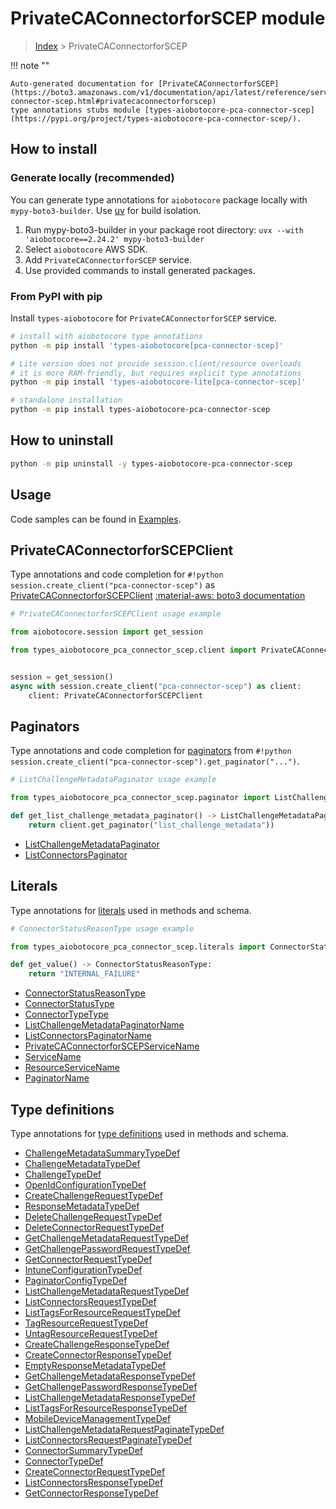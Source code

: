 # PrivateCAConnectorforSCEP module

> [Index](../README.md) > PrivateCAConnectorforSCEP


!!! note ""

    Auto-generated documentation for [PrivateCAConnectorforSCEP](https://boto3.amazonaws.com/v1/documentation/api/latest/reference/services/pca-connector-scep.html#privatecaconnectorforscep)
    type annotations stubs module [types-aiobotocore-pca-connector-scep](https://pypi.org/project/types-aiobotocore-pca-connector-scep/).

## How to install

### Generate locally (recommended)

You can generate type annotations for `aiobotocore` package locally with `mypy-boto3-builder`.
Use [uv](https://docs.astral.sh/uv/getting-started/installation/) for build isolation.

1. Run mypy-boto3-builder in your package root directory: `uvx --with 'aiobotocore==2.24.2' mypy-boto3-builder`
1. Select `aiobotocore` AWS SDK.
1. Add `PrivateCAConnectorforSCEP` service.
1. Use provided commands to install generated packages.



### From PyPI with pip

Install `types-aiobotocore` for `PrivateCAConnectorforSCEP` service.

```bash
# install with aiobotocore type annotations
python -m pip install 'types-aiobotocore[pca-connector-scep]'

# Lite version does not provide session.client/resource overloads
# it is more RAM-friendly, but requires explicit type annotations
python -m pip install 'types-aiobotocore-lite[pca-connector-scep]'

# standalone installation
python -m pip install types-aiobotocore-pca-connector-scep
```



## How to uninstall

```bash
python -m pip uninstall -y types-aiobotocore-pca-connector-scep
```

## Usage

Code samples can be found in [Examples](./usage.md).

## PrivateCAConnectorforSCEPClient

Type annotations and code completion for  `#!python session.create_client("pca-connector-scep")` as [PrivateCAConnectorforSCEPClient](./client.md)
[:material-aws: boto3 documentation](https://boto3.amazonaws.com/v1/documentation/api/latest/reference/services/pca-connector-scep.html#PrivateCAConnectorforSCEP.Client)

```python
# PrivateCAConnectorforSCEPClient usage example

from aiobotocore.session import get_session

from types_aiobotocore_pca_connector_scep.client import PrivateCAConnectorforSCEPClient


session = get_session()
async with session.create_client("pca-connector-scep") as client:
    client: PrivateCAConnectorforSCEPClient
```


## Paginators

Type annotations and code completion for
[paginators](./paginators.md)
from `#!python session.create_client("pca-connector-scep").get_paginator("...")`.

```python
# ListChallengeMetadataPaginator usage example

from types_aiobotocore_pca_connector_scep.paginator import ListChallengeMetadataPaginator

def get_list_challenge_metadata_paginator() -> ListChallengeMetadataPaginator:
    return client.get_paginator("list_challenge_metadata"))
```

- [ListChallengeMetadataPaginator](./paginators.md#listchallengemetadatapaginator)
- [ListConnectorsPaginator](./paginators.md#listconnectorspaginator)








## Literals

Type annotations for [literals](./literals.md) used in methods and schema.

```python
# ConnectorStatusReasonType usage example

from types_aiobotocore_pca_connector_scep.literals import ConnectorStatusReasonType

def get_value() -> ConnectorStatusReasonType:
    return "INTERNAL_FAILURE"
```

- [ConnectorStatusReasonType](./literals.md#connectorstatusreasontype)
- [ConnectorStatusType](./literals.md#connectorstatustype)
- [ConnectorTypeType](./literals.md#connectortypetype)
- [ListChallengeMetadataPaginatorName](./literals.md#listchallengemetadatapaginatorname)
- [ListConnectorsPaginatorName](./literals.md#listconnectorspaginatorname)
- [PrivateCAConnectorforSCEPServiceName](./literals.md#privatecaconnectorforscepservicename)
- [ServiceName](./literals.md#servicename)
- [ResourceServiceName](./literals.md#resourceservicename)
- [PaginatorName](./literals.md#paginatorname)




## Type definitions

Type annotations for [type definitions](./type_defs.md) used in methods and schema.

- [ChallengeMetadataSummaryTypeDef](./type_defs.md#challengemetadatasummarytypedef)
- [ChallengeMetadataTypeDef](./type_defs.md#challengemetadatatypedef)
- [ChallengeTypeDef](./type_defs.md#challengetypedef)
- [OpenIdConfigurationTypeDef](./type_defs.md#openidconfigurationtypedef)
- [CreateChallengeRequestTypeDef](./type_defs.md#createchallengerequesttypedef)
- [ResponseMetadataTypeDef](./type_defs.md#responsemetadatatypedef)
- [DeleteChallengeRequestTypeDef](./type_defs.md#deletechallengerequesttypedef)
- [DeleteConnectorRequestTypeDef](./type_defs.md#deleteconnectorrequesttypedef)
- [GetChallengeMetadataRequestTypeDef](./type_defs.md#getchallengemetadatarequesttypedef)
- [GetChallengePasswordRequestTypeDef](./type_defs.md#getchallengepasswordrequesttypedef)
- [GetConnectorRequestTypeDef](./type_defs.md#getconnectorrequesttypedef)
- [IntuneConfigurationTypeDef](./type_defs.md#intuneconfigurationtypedef)
- [PaginatorConfigTypeDef](./type_defs.md#paginatorconfigtypedef)
- [ListChallengeMetadataRequestTypeDef](./type_defs.md#listchallengemetadatarequesttypedef)
- [ListConnectorsRequestTypeDef](./type_defs.md#listconnectorsrequesttypedef)
- [ListTagsForResourceRequestTypeDef](./type_defs.md#listtagsforresourcerequesttypedef)
- [TagResourceRequestTypeDef](./type_defs.md#tagresourcerequesttypedef)
- [UntagResourceRequestTypeDef](./type_defs.md#untagresourcerequesttypedef)
- [CreateChallengeResponseTypeDef](./type_defs.md#createchallengeresponsetypedef)
- [CreateConnectorResponseTypeDef](./type_defs.md#createconnectorresponsetypedef)
- [EmptyResponseMetadataTypeDef](./type_defs.md#emptyresponsemetadatatypedef)
- [GetChallengeMetadataResponseTypeDef](./type_defs.md#getchallengemetadataresponsetypedef)
- [GetChallengePasswordResponseTypeDef](./type_defs.md#getchallengepasswordresponsetypedef)
- [ListChallengeMetadataResponseTypeDef](./type_defs.md#listchallengemetadataresponsetypedef)
- [ListTagsForResourceResponseTypeDef](./type_defs.md#listtagsforresourceresponsetypedef)
- [MobileDeviceManagementTypeDef](./type_defs.md#mobiledevicemanagementtypedef)
- [ListChallengeMetadataRequestPaginateTypeDef](./type_defs.md#listchallengemetadatarequestpaginatetypedef)
- [ListConnectorsRequestPaginateTypeDef](./type_defs.md#listconnectorsrequestpaginatetypedef)
- [ConnectorSummaryTypeDef](./type_defs.md#connectorsummarytypedef)
- [ConnectorTypeDef](./type_defs.md#connectortypedef)
- [CreateConnectorRequestTypeDef](./type_defs.md#createconnectorrequesttypedef)
- [ListConnectorsResponseTypeDef](./type_defs.md#listconnectorsresponsetypedef)
- [GetConnectorResponseTypeDef](./type_defs.md#getconnectorresponsetypedef)

